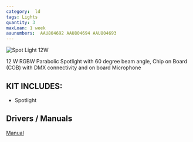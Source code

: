 ```yaml
---
category:  ld
tags: Lights
quantity: 3
maxLoan: 1 week
aaunumbers:  AAU804692 AAU804694 AAU804693
---
```

![Spot Light 12W](https://thumbs.static-thomann.de/thumb/padthumb600x600/pics/bdb/_33/334993/8512048_800.jpg)

12 W RGBW Parabolic Spotlight with 60 degree beam angle, Chip on Board (COB) with DMX connectivity and on board Microphone
## KIT INCLUDES:
-  Spotlight

## Drivers / Manuals
[Manual](https://images.thomann.de/pics/atg/atgdata/document/manual/334993_c_333906_334993_334994_334995_375066_375060_375059_375061_v3_en_online.pdf)



